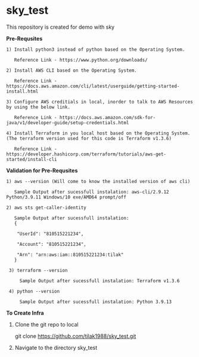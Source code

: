 # sky_test

This repository is created for demo with sky

**Pre-Requsites**
```
1) Install python3 instead of python based on the Operating System.

   Reference Link - https://www.python.org/downloads/
 
2) Install AWS CLI based on the Operating System.

   Reference Link - https://docs.aws.amazon.com/cli/latest/userguide/getting-started-install.html

3) Configure AWS creditials in local, inorder to talk to AWS Resources by using the below link.

   Reference Link - https://docs.aws.amazon.com/sdk-for-java/v1/developer-guide/setup-credentials.html
   
4) Install Terraform in you local host based on the Operating System. (The terraform version used for this code is Terraform v1.3.6)

   Reference Link - https://developer.hashicorp.com/terraform/tutorials/aws-get-started/install-cli
   ```

**Validation for Pre-Requsites** 
```
1) aws --version (Will come to know the installed version of aws cli) 

   Sample Output after sucessfull instalation: aws-cli/2.9.12 Python/3.9.11 Windows/10 exe/AMD64 prompt/off
   
2) aws sts get-caller-identity
 
   Sample Output after sucessfull instalation: 
   {
  
    "UserId": "810515221234",
   
    "Account": "810515221234",
   
    "Arn": "arn:aws:iam::810515221234:tilak"
   } 

 3) terraform --version    
    
     Sample Output after sucessfull instalation: Terraform v1.3.6
     
 4) python --version
  
     Sample Output after sucessfull instalation: Python 3.9.13
```
   
**To Create Infra**

1) Clone the git repo to local

   git clone https://github.com/tilak1988/sky_test.git
   
2) Navigate to the directory sky_test



